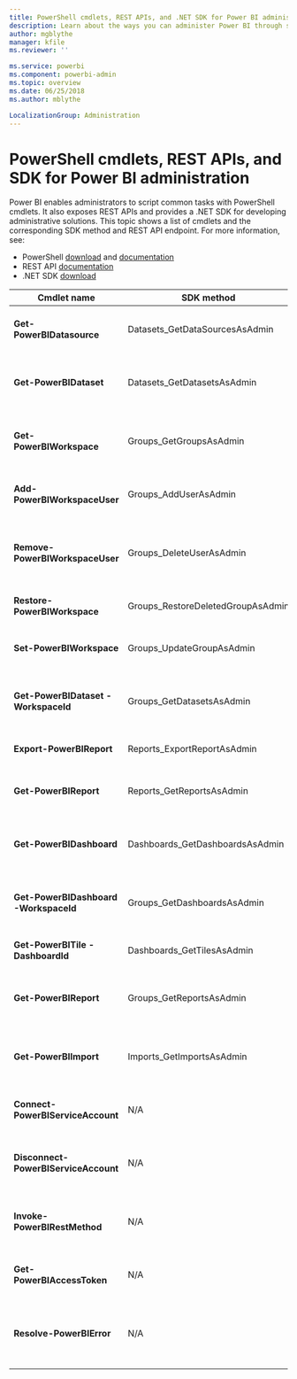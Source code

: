 ```yaml
---
title: PowerShell cmdlets, REST APIs, and .NET SDK for Power BI administration
description: Learn about the ways you can administer Power BI through scripts and programming APIs.
author: mgblythe
manager: kfile
ms.reviewer: ''

ms.service: powerbi
ms.component: powerbi-admin
ms.topic: overview
ms.date: 06/25/2018
ms.author: mblythe

LocalizationGroup: Administration
---
```


# PowerShell cmdlets, REST APIs, and SDK for Power BI administration
Power BI enables administrators to script common tasks with PowerShell cmdlets. It also exposes REST APIs and provides a .NET SDK for developing administrative solutions. This topic shows a list of cmdlets and the corresponding SDK method and REST API endpoint. For more information, see:

  - PowerShell [download](https://www.powershellgallery.com/packages/MicrosoftPowerBIMgmt/) and [documentation](https://docs.microsoft.com/powershell/power-bi/overview?view=powerbi-ps)
  - REST API [documentation](https://docs.microsoft.com/rest/api/power-bi/admin)
  - .NET SDK [download](https://www.nuget.org/packages/Microsoft.PowerBI.Api/) 


| **Cmdlet name** | **SDK method** | **REST API endpoint** | **Description** |
| --- | --- | --- | --- |
| **Get-PowerBIDatasource** | Datasets\_GetDataSourcesAsAdmin | /v1.0/myorg/admin/datasets/{datasetkey}/datasources | Gets the data sources for a given dataset. |
| **Get-PowerBIDataset** | Datasets\_GetDatasetsAsAdmin | /v1.0/myorg/admin/datasets | Gets the full list of datasets in a Power BI tenant. |
| **Get-PowerBIWorkspace** | Groups\_GetGroupsAsAdmin | /v1.0/myorg/admin/groups | Gets the full list of workspaces in a Power BI tenant. |
| **Add-PowerBIWorkspaceUser** | Groups\_AddUserAsAdmin | /v1.0/myorg/admin/groups/{groupId}/users | Adds a user as a member to a given workspace. |
| **Remove-PowerBIWorkspaceUser** | Groups\_DeleteUserAsAdmin | /v1.0/myorg/admin/groups/{groupId}/users/{user} | Removes a user from the membership list of a given workspace. |
| **Restore-PowerBIWorkspace** | Groups\_RestoreDeletedGroupAsAdmin | /v1.0/myorg/admin/groups/{groupId}/restore | Restores a deleted workspace. |
| **Set-PowerBIWorkspace** | Groups\_UpdateGroupAsAdmin | /v1.0/myorg/admin/groups/{groupId} | Updates the properties of a given workspace. |
| **Get-PowerBIDataset -WorkspaceId** | Groups\_GetDatasetsAsAdmin | /v1.0/myorg/admin/groups/{group\_id}/datasets | Gets the datasets within a given workspace. |
| **Export-PowerBIReport** | Reports\_ExportReportAsAdmin | /v1.0/myorg/admin/reports/{reportkey}/export | Exports a give report to a local file. |
| **Get-PowerBIReport** | Reports\_GetReportsAsAdmin | /v1.0/myorg/admin/reports | Gets the full list of reports in a Power BI tenant. |
| **Get-PowerBIDashboard** | Dashboards\_GetDashboardsAsAdmin | /v1.0/myorg/admin/dashboards | Gets the full list of dashboards in a Power BI tenant. |
| **Get-PowerBIDashboard -WorkspaceId** | Groups\_GetDashboardsAsAdmin | /v1.0/myorg/admin/groups/{group\_id}/dashboards | Gets the dashboards within a given workspace. |
| **Get-PowerBITile -DashboardId** | Dashboards\_GetTilesAsAdmin | /v1.0/myorg/admin/dashboards/{dashboard\_id}/tiles | Gets the tiles of a given dashboard. |
| **Get-PowerBIReport** | Groups\_GetReportsAsAdmin | /v1.0/myorg/admin/groups/{group\_id}/reports | Gets the reports within a given workspace. |
| **Get-PowerBIImport** | Imports\_GetImportsAsAdmin | /v1.0/myorg/admin/imports | Gets the full list of imports in a Power BI tenant. |
| **Connect-PowerBIServiceAccount** | N/A | N/A | Login to Power BI and start a session. |
| **Disconnect-PowerBIServiceAccount** | N/A | N/A | Logout of Power BI and close the existing session. |
| **Invoke-PowerBIRestMethod** | N/A | N/A | Send arbitrary REST API calls to Power BI. |
| **Get-PowerBIAccessToken** | N/A | N/A | Obtain the Power BI access token in a session. |
| **Resolve-PowerBIError** | N/A | N/A | Get detailed error information for unsuccessful cmdlet calls. |